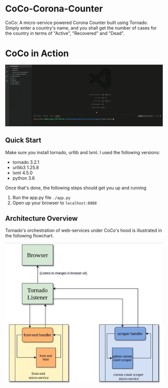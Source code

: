 # CoCo-Corona-Counter
CoCo: A micro-service powered Corona Counter built using Tornado. Simply enter a country's name, and you shall get the number of cases for the country in terms of "Active", "Recovered" and "Dead".

# CoCo in Action
![Architecture](assets/ezgif.com-crop.gif)

## Quick Start

Make sure you install tornado, urllib and lxml. I used the following versions:
- tornado 3.2.1
- urllib3 1.25.8
- lxml 4.5.0
- python 3.6

Once that's done, the following steps should get you up and running

1. Run the app.py file
`./app.py`
2. Open up your browser to `localhost:8888`


## Architecture Overview
Tornado's orchestration of web-services under CoCo's hood is illustrated in the following flowchart.

![Architecture](assets/corona_count.jpg)
